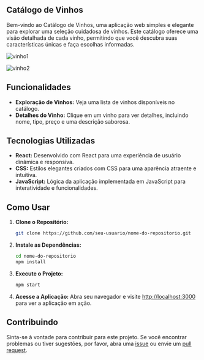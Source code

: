 ## Catálogo de Vinhos

Bem-vindo ao Catálogo de Vinhos, uma aplicação web simples e elegante para explorar uma seleção cuidadosa de vinhos. Este catálogo oferece uma visão detalhada de cada vinho, permitindo que você descubra suas características únicas e faça escolhas informadas.

![vinho1](https://github.com/joaoleahy/wine-catalog/assets/86070920/ad1fe7bc-2405-49ba-8a67-d634bbd73d12)


![vinho2](https://github.com/joaoleahy/wine-catalog/assets/86070920/abd7f215-7228-4642-85df-392f260d8e2f)


## Funcionalidades

- **Exploração de Vinhos:** Veja uma lista de vinhos disponíveis no catálogo.
- **Detalhes do Vinho:** Clique em um vinho para ver detalhes, incluindo nome, tipo, preço e uma descrição saborosa.

## Tecnologias Utilizadas

- **React:** Desenvolvido com React para uma experiência de usuário dinâmica e responsiva.
- **CSS:** Estilos elegantes criados com CSS para uma aparência atraente e intuitiva.
- **JavaScript:** Lógica da aplicação implementada em JavaScript para interatividade e funcionalidades.

## Como Usar

1. **Clone o Repositório:**
   ```bash
   git clone https://github.com/seu-usuario/nome-do-repositorio.git
   ```

2. **Instale as Dependências:**
   ```bash
   cd nome-do-repositorio
   npm install
   ```

3. **Execute o Projeto:**
   ```bash
   npm start
   ```

4. **Acesse a Aplicação:**
   Abra seu navegador e visite [http://localhost:3000](http://localhost:3000) para ver a aplicação em ação.

## Contribuindo

Sinta-se à vontade para contribuir para este projeto. Se você encontrar problemas ou tiver sugestões, por favor, abra uma [issue](link_para_issues) ou envie um [pull request](link_para_pull_requests).
